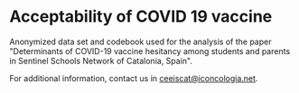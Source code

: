 # Acceptability of COVID 19 vaccine
Anonymized data set and codebook used for the analysis of the paper "Determinants of COVID-19 vaccine hesitancy among students and parents in Sentinel Schools Network of Catalonia, Spain". 

For additional information, contact us in ceeiscat@iconcologia.net.
